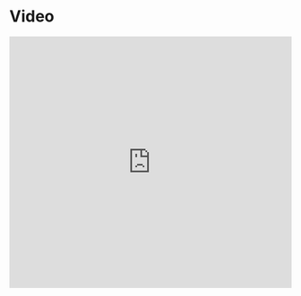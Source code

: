 # Video
<iframe width="100%" height="450px" src="https://www.youtube.com/embed/j_1afHVTtso" frameborder="0" allow="accelerometer; autoplay; encrypted-media; gyroscope; picture-in-picture" allowfullscreen></iframe>

